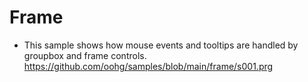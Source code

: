 # Frame

* This sample shows how mouse events and tooltips are handled by groupbox and frame controls.
https://github.com/oohg/samples/blob/main/frame/s001.prg
